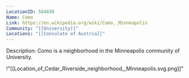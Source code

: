 ```yaml
---
LocationID: 584830
Name: Como
Link: https://en.wikipedia.org/wiki/Como,_Minneapolis 
Community: "[[University]]"
Locations: "[[Consulate of Austria]]"
---
```


Description:
Como is a neighborhood in the Minneapolis community of University.


!"[[Location_of_Cedar_Riverside_neighborhood,_Minneapolis.svg.png]]"